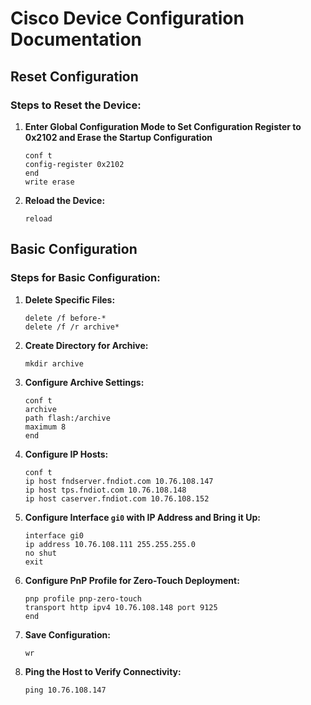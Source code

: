 # Cisco Device Configuration Documentation

## Reset Configuration

### Steps to Reset the Device:

1. **Enter Global Configuration Mode to Set Configuration Register to 0x2102 and Erase the Startup Configuration**
    ```plaintext
    conf t
    config-register 0x2102
    end
    write erase
    ```

2. **Reload the Device:**
    ```plaintext
    reload
    ```

## Basic Configuration

### Steps for Basic Configuration:

1. **Delete Specific Files:**
    ```plaintext
    delete /f before-*
    delete /f /r archive*
    ```

2. **Create Directory for Archive:**
    ```plaintext
    mkdir archive
    ```

3. **Configure Archive Settings:**
    ```plaintext
    conf t
    archive
    path flash:/archive
    maximum 8
    end
    ```

4. **Configure IP Hosts:**
    ```plaintext
    conf t
    ip host fndserver.fndiot.com 10.76.108.147
    ip host tps.fndiot.com 10.76.108.148
    ip host caserver.fndiot.com 10.76.108.152
    ```

5. **Configure Interface `gi0` with IP Address and Bring it Up:**
    ```plaintext
    interface gi0
    ip address 10.76.108.111 255.255.255.0
    no shut
    exit
    ```

6. **Configure PnP Profile for Zero-Touch Deployment:**
    ```plaintext
    pnp profile pnp-zero-touch
    transport http ipv4 10.76.108.148 port 9125
    end
    ```

7. **Save Configuration:**
    ```plaintext
    wr
    ```

8. **Ping the Host to Verify Connectivity:**
    ```plaintext
    ping 10.76.108.147
    ```

